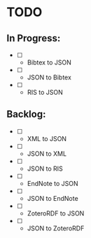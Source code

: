 # TODO

## In Progress:

- [ ] - Bibtex to JSON  
- [ ] - JSON to Bibtex
- [ ] - RIS to JSON  

## Backlog:

- [ ] - XML to JSON  
- [ ] - JSON to XML
- [ ] - JSON to RIS
- [ ] - EndNote to JSON
- [ ] - JSON to EndNote
- [ ] - ZoteroRDF to JSON
- [ ] - JSON to ZoteroRDF

